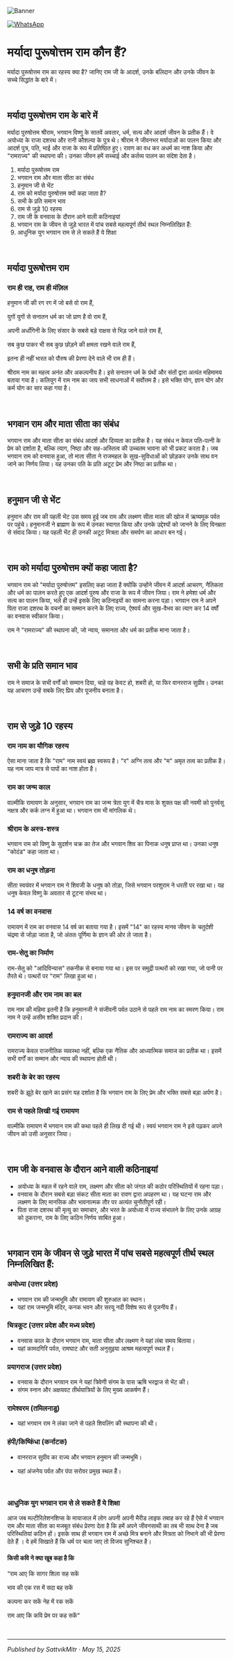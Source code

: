 <!-- Banner SVG -->
![Banner](https://raw.githubusercontent.com/anandwana001/content-repo/refs/heads/main/aarti/ganesh/ganesh_ji_aarti_banner.png)

<!-- Share & WhatsApp icons as SVG -->
<a href="https://api.whatsapp.com/send?text=Check%20out%20this%20article%20in%20the%20Hanuman%20Chalisa%20app%3A%20https%3A%2F%2Fwww.sattvikmitr.com%2Farticles%3FcontentUrl%3Dhttps%253A%252F%252Fraw.githubusercontent.com%252Fanandwana001%252Fcontent-repo%252Frefs%252Fheads%252Fmain%252Faarti%252Fganesh%252Fganesh_aarti_english.md%26title%3DGanesh%2520Aarti">
  <img src="https://raw.githubusercontent.com/anandwana001/content-repo/refs/heads/main/assets/ic_wtsapp_share_rounded.svg" alt="WhatsApp"/>
</a>

<br>

# मर्यादा पुरूषोत्तम राम कौन हैं?
मर्यादा पुरूषोत्तम राम का रहस्य क्या है? जानिए राम जी के आदर्श, उनके बलिदान और उनके जीवन के सच्चे सिद्धांत के बारे में।

<br>

## मर्यादा पुरूषोत्तम राम के बारे में
मर्यादा पुरुषोत्तम श्रीराम, भगवान विष्णु के सातवें अवतार, धर्म, सत्य और आदर्श जीवन के प्रतीक हैं। वे अयोध्या के राजा दशरथ और रानी कौशल्या के पुत्र थे। श्रीराम ने जीवनभर मर्यादाओं का पालन किया और आदर्श पुत्र, पति, भाई और राजा के रूप में प्रतिष्ठित हुए। रावण का वध कर अधर्म का नाश किया और "रामराज्य" की स्थापना की। उनका जीवन हमें सच्चाई और कर्तव्य पालन का संदेश देता है।

1. मर्यादा पुरूषोत्तम राम
2. भगवान राम और माता सीता का संबंध
3. हनुमान जी से भेंट
4. राम को मर्यादा पुरुषोत्तम क्यों कहा जाता है?
5. सभी के प्रति समान भाव
6. राम से जुड़े 10 रहस्य
7. राम जी के वनवास के दौरान आने वाली कठिनाइयां
8. भगवान राम के जीवन से जुड़े भारत में पांच सबसे महत्वपूर्ण तीर्थ स्थल निम्नलिखित हैं:
9. आधुनिक युग भगवान राम से ले सकते हैं ये शिक्षा

<br>

## मर्यादा पुरूषोत्तम राम

### राम ही राह, राम ही मंज़िल
हनुमान जी की रग रग में जो बसे वो राम हैं,

युगों युगों से सनातन धर्म का जो प्राण है वो राम हैं,

अपनी अर्धांगिनी के लिए संसार के सबसे बड़े राक्षस से भिड़ जाने वाले राम हैं,

सब कुछ पाकर भी सब कुछ छोड़ने की क्षमता रखने वाले राम हैं,

इतना ही नहीं भारत को पौरुष की प्रेरणा देने वाले भी राम ही हैं।

श्रीराम नाम का महत्व अनंत और अकल्पनीय है। इसे सनातन धर्म के ग्रंथों और संतों द्वारा अत्यंत महिमामय बताया गया है। कलियुग में राम नाम का जाप सभी साधनाओं में सर्वोत्तम है। इसे भक्ति योग, ज्ञान योग और कर्म योग का सार कहा गया है।

<br>

## भगवान राम और माता सीता का संबंध
भगवान राम और माता सीता का संबंध आदर्श और दिव्यता का प्रतीक है। यह संबंध न केवल पति-पत्नी के प्रेम को दर्शाता है, बल्कि त्याग, निष्ठा और सह-अस्तित्व की उच्चतम भावना को भी प्रकट करता है। जब भगवान राम को वनवास हुआ, तो माता सीता ने राजमहल के सुख-सुविधाओं को छोड़कर उनके साथ वन जाने का निर्णय लिया। यह उनका पति के प्रति अटूट प्रेम और निष्ठा का प्रतीक था।

<br>

## हनुमान जी से भेंट
हनुमान और राम की पहली भेंट उस समय हुई जब राम और लक्ष्मण सीता माता की खोज में ऋष्यमूक पर्वत पर पहुंचे। हनुमानजी ने ब्राह्मण के रूप में उनका स्वागत किया और उनके उद्देश्यों को जानने के लिए विनम्रता से संवाद किया। यह पहली भेंट ही उनकी अटूट मित्रता और समर्पण का आधार बन गई।

<br>

## राम को मर्यादा पुरुषोत्तम क्यों कहा जाता है?
भगवान राम को "मर्यादा पुरुषोत्तम" इसलिए कहा जाता है क्योंकि उन्होंने जीवन में आदर्श आचरण, नैतिकता और धर्म का पालन करते हुए एक आदर्श पुरुष और राजा के रूप में जीवन जिया। राम ने हमेशा धर्म और सत्य का पालन किया, भले ही उन्हें इसके लिए कठिनाइयों का सामना करना पड़ा। भगवान राम ने अपने पिता राजा दशरथ के वचनों का सम्मान करने के लिए राज्य, ऐश्वर्य और सुख-वैभव का त्याग कर 14 वर्षों का वनवास स्वीकार किया।

राम ने "रामराज्य" की स्थापना की, जो न्याय, समानता और धर्म का प्रतीक माना जाता है।

<br>

## सभी के प्रति समान भाव
राम ने समाज के सभी वर्गों को सम्मान दिया, चाहे वह केवट हो, शबरी हो, या फिर वानरराज सुग्रीव। उनका यह आचरण उन्हें सबके लिए प्रिय और पूजनीय बनाता है।

<br>

## राम से जुड़े 10 रहस्य

### राम नाम का यौगिक रहस्य
ऐसा माना जाता है कि "राम" नाम स्वयं ब्रह्म स्वरूप है। "र" अग्नि तत्व और "म" अमृत तत्व का प्रतीक है। यह नाम जाप मात्र से पापों का नाश होता है।

### राम का जन्म काल
वाल्मीकि रामायण के अनुसार, भगवान राम का जन्म त्रेता युग में चैत्र मास के शुक्ल पक्ष की नवमी को पुनर्वसु नक्षत्र और कर्क लग्न में हुआ था। भगवान राम भी मांगलिक थे।

### श्रीराम के अस्त्र-शस्त्र
भगवान राम को विष्णु के सुदर्शन चक्र का तेज और भगवान शिव का पिनाक धनुष प्राप्त था। उनका धनुष "कोदंड" कहा जाता था।

### राम का धनुष तोड़ना
सीता स्वयंवर में भगवान राम ने शिवजी के धनुष को तोड़ा, जिसे भगवान परशुराम ने धरती पर रखा था। यह धनुष केवल विष्णु के अवतार से टूटना संभव था।

### 14 वर्ष का वनवास
रामायण में राम का वनवास 14 वर्ष का बताया गया है। इसमें "14" का रहस्य मानव जीवन के चतुर्दशी चंद्रमा से जोड़ा जाता है, जो अंततः पूर्णिमा के ज्ञान की ओर ले जाता है।

### राम-सेतु का निर्माण
राम-सेतु को "आदिविन्यास" तकनीक से बनाया गया था। इस पर समुद्री पत्थरों को रखा गया, जो पानी पर तैरते थे। पत्थरों पर "राम" लिखा हुआ था।

### हनुमानजी और राम नाम का बल
राम नाम की महिमा इतनी है कि हनुमानजी ने संजीवनी पर्वत उठाने से पहले राम नाम का स्मरण किया। राम नाम ने उन्हें असीम शक्ति प्रदान की।

### रामराज्य का आदर्श
रामराज्य केवल राजनीतिक व्यवस्था नहीं, बल्कि एक नैतिक और आध्यात्मिक समाज का प्रतीक था। इसमें सभी वर्गों का सम्मान और न्याय की स्थापना होती थी।

### शबरी के बेर का रहस्य
शबरी के झूठे बेर खाने का प्रसंग यह दर्शाता है कि भगवान राम के लिए प्रेम और भक्ति सबसे बड़ा अर्पण है।

### राम से पहले लिखी गई रामायण
वाल्मीकि रामायण में भगवान राम की कथा पहले ही लिख दी गई थी। स्वयं भगवान राम ने इसे पढ़कर अपने जीवन को उसी अनुसार जिया।

<br>

## राम जी के वनवास के दौरान आने वाली कठिनाइयां
- अयोध्या के महल में रहने वाले राम, लक्ष्मण और सीता को जंगल की कठोर परिस्थितियों में रहना पड़ा।
- वनवास के दौरान सबसे बड़ा संकट सीता माता का रावण द्वारा अपहरण था। यह घटना राम और लक्ष्मण के लिए मानसिक और भावनात्मक तौर पर अत्यंत चुनौतीपूर्ण रही।
- पिता राजा दशरथ की मृत्यु का समाचार, और भरत के अयोध्या में राज्य संभालने के लिए उनके आग्रह को ठुकराना, राम के लिए कठिन निर्णय साबित हुआ।

<br>

## भगवान राम के जीवन से जुड़े भारत में पांच सबसे महत्वपूर्ण तीर्थ स्थल निम्नलिखित हैं:

### अयोध्या (उत्तर प्रदेश)
- भगवान राम की जन्मभूमि और रामायण की शुरुआत का स्थान।
- यहां राम जन्मभूमि मंदिर, कनक भवन और सरयू नदी विशेष रूप से पूजनीय हैं।

### चित्रकूट (उत्तर प्रदेश और मध्य प्रदेश)
- वनवास काल के दौरान भगवान राम, माता सीता और लक्ष्मण ने यहां लंबा समय बिताया।
- यहां कामदगिरि पर्वत, रामघाट और सती अनुसुइया आश्रम महत्वपूर्ण स्थल हैं।

### प्रयागराज (उत्तर प्रदेश)
- वनवास के दौरान भगवान राम ने यहां त्रिवेणी संगम के पास ऋषि भरद्वाज से भेंट की।
- संगम स्नान और अक्षयवट तीर्थयात्रियों के लिए मुख्य आकर्षण हैं।

### रामेश्वरम (तमिलनाडु)
- यहां भगवान राम ने लंका जाने से पहले शिवलिंग की स्थापना की थी।

### हंपी/किष्किंधा (कर्नाटक)
- वानरराज सुग्रीव का राज्य और भगवान हनुमान की जन्मभूमि।

- यहां अंजनेय पर्वत और पंपा सरोवर प्रमुख स्थल हैं।

<br>

### आधुनिक युग भगवान राम से ले सकते हैं ये शिक्षा
आज जब मल्टीरिलेशनशिप्स के मायाजाल में लोग अपनी अपनी मैरीड लाइफ तबाह कर रहे हैं ऐसे में भगवान राम और माता सीता का मजबूत संबंध प्रेरणा देता है कि हमें अपने जीवनसाथी का तब भी साथ देना है जब परिस्थितियां कठिन हों। इसके साथ ही भगवान राम में अच्छे मित्र बनाने और मित्रता को निभाने की भी प्रेरणा देते हैं । वे हमें सिखाते हैं कि धर्म पर चला जाए तो विजय सुनिश्चत है।

#### किसी कवि ने क्या खूब कहा है कि

“राम आए कि सागर शिला सह सकें

भाव की एक रस में सदा बह सकें

कल्पना कर सकें नेह में रक सकें

राम आए कि कवि प्रेम पर कह सकें“

<br>

---

*Published by SattvikMitr · May 15, 2025*
